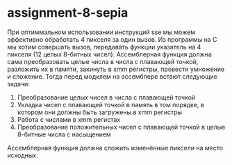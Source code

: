 # assignment-8-sepia

При оптиммальном использовании инструкций sse мы можем эффективно обработать 4 пикселя за один вызов. 
Из программы на C мы хотим совершать вызов, передавать функции указатель на 4 пикселя (12 целых 8-битных чисел).
Ассемблерная функция должна сама преобразовать целые числа в числа с плавающей точкой, разложить их в памяти, закинуть в xmm регистры, провести умножение и сложение. Тогда перед модклем на ассемблере встают следующие задачи: 
1. Преобразование целых чисел в числа с плавающей точкой
1. Укладка чисел с плавающей точкой в память в том порядке, в котором они должны быть загружены в xmm регистры
1. Работа с числами в xmm регистах
1. Преобразование положительных чисел с плавающей точкой в целые 8-битные числа с насыщением

Ассемблерная функция должна сложить изменённые пиксели на место исходных.